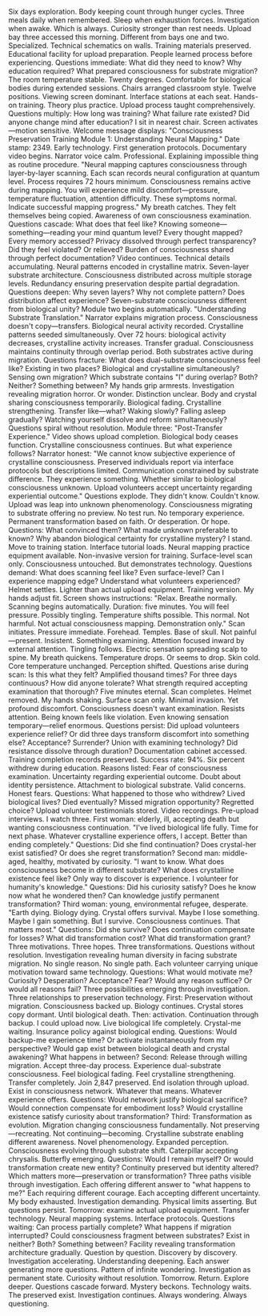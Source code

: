 Six days exploration. Body keeping count through hunger cycles. Three meals daily when remembered. Sleep when exhaustion forces. Investigation when awake. Which is always. Curiosity stronger than rest needs.
Upload bay three accessed this morning. Different from bays one and two. Specialized. Technical schematics on walls. Training materials preserved. Educational facility for upload preparation. People learned process before experiencing. Questions immediate: What did they need to know? Why education required? What prepared consciousness for substrate migration?
The room temperature stable. Twenty degrees. Comfortable for biological bodies during extended sessions. Chairs arranged classroom style. Twelve positions. Viewing screen dominant. Interface stations at each seat. Hands-on training. Theory plus practice. Upload process taught comprehensively. Questions multiply: How long was training? What failure rate existed? Did anyone change mind after education?
I sit in nearest chair. Screen activates—motion sensitive. Welcome message displays: "Consciousness Preservation Training Module 1: Understanding Neural Mapping." Date stamp: 2349. Early technology. First generation protocols. Documentary video begins. Narrator voice calm. Professional. Explaining impossible thing as routine procedure.
"Neural mapping captures consciousness through layer-by-layer scanning. Each scan records neural configuration at quantum level. Process requires 72 hours minimum. Consciousness remains active during mapping. You will experience mild discomfort—pressure, temperature fluctuation, attention difficulty. These symptoms normal. Indicate successful mapping progress."
My breath catches. They felt themselves being copied. Awareness of own consciousness examination. Questions cascade: What does that feel like? Knowing someone—something—reading your mind quantum level? Every thought mapped? Every memory accessed? Privacy dissolved through perfect transparency? Did they feel violated? Or relieved? Burden of consciousness shared through perfect documentation?
Video continues. Technical details accumulating. Neural patterns encoded in crystalline matrix. Seven-layer substrate architecture. Consciousness distributed across multiple storage levels. Redundancy ensuring preservation despite partial degradation. Questions deepen: Why seven layers? Why not complete pattern? Does distribution affect experience? Seven-substrate consciousness different from biological unity?
Module two begins automatically. "Understanding Substrate Translation." Narrator explains migration process. Consciousness doesn't copy—transfers. Biological neural activity recorded. Crystalline patterns seeded simultaneously. Over 72 hours: biological activity decreases, crystalline activity increases. Transfer gradual. Consciousness maintains continuity through overlap period. Both substrates active during migration. Questions fracture: What does dual-substrate consciousness feel like? Existing in two places? Biological and crystalline simultaneously? Sensing own migration? Which substrate contains "I" during overlap? Both? Neither? Something between?
My hands grip armrests. Investigation revealing migration horror. Or wonder. Distinction unclear. Body and crystal sharing consciousness temporarily. Biological fading. Crystalline strengthening. Transfer like—what? Waking slowly? Falling asleep gradually? Watching yourself dissolve and reform simultaneously? Questions spiral without resolution.
Module three: "Post-Transfer Experience." Video shows upload completion. Biological body ceases function. Crystalline consciousness continues. But what experience follows? Narrator honest: "We cannot know subjective experience of crystalline consciousness. Preserved individuals report via interface protocols but descriptions limited. Communication constrained by substrate difference. They experience something. Whether similar to biological consciousness unknown. Upload volunteers accept uncertainty regarding experiential outcome."
Questions explode. They didn't know. Couldn't know. Upload was leap into unknown phenomenology. Consciousness migrating to substrate offering no preview. No test run. No temporary experience. Permanent transformation based on faith. Or desperation. Or hope. Questions: What convinced them? What made unknown preferable to known? Why abandon biological certainty for crystalline mystery?
I stand. Move to training station. Interface tutorial loads. Neural mapping practice equipment available. Non-invasive version for training. Surface-level scan only. Consciousness untouched. But demonstrates technology. Questions demand: What does scanning feel like? Even surface-level? Can I experience mapping edge? Understand what volunteers experienced?
Helmet settles. Lighter than actual upload equipment. Training version. My hands adjust fit. Screen shows instructions: "Relax. Breathe normally. Scanning begins automatically. Duration: five minutes. You will feel pressure. Possibly tingling. Temperature shifts possible. This normal. Not harmful. Not actual consciousness mapping. Demonstration only."
Scan initiates. Pressure immediate. Forehead. Temples. Base of skull. Not painful—present. Insistent. Something examining. Attention focused inward by external attention. Tingling follows. Electric sensation spreading scalp to spine. My breath quickens. Temperature drops. Or seems to drop. Skin cold. Core temperature unchanged. Perception shifted. Questions arise during scan: Is this what they felt? Amplified thousand times? For three days continuous? How did anyone tolerate? What strength required accepting examination that thorough?
Five minutes eternal. Scan completes. Helmet removed. My hands shaking. Surface scan only. Minimal invasion. Yet profound discomfort. Consciousness doesn't want examination. Resists attention. Being known feels like violation. Even knowing sensation temporary—relief enormous. Questions persist: Did upload volunteers experience relief? Or did three days transform discomfort into something else? Acceptance? Surrender? Union with examining technology? Did resistance dissolve through duration?
Documentation cabinet accessed. Training completion records preserved. Success rate: 94%. Six percent withdrew during education. Reasons listed: Fear of consciousness examination. Uncertainty regarding experiential outcome. Doubt about identity persistence. Attachment to biological substrate. Valid concerns. Honest fears. Questions: What happened to those who withdrew? Lived biological lives? Died eventually? Missed migration opportunity? Regretted choice?
Upload volunteer testimonials stored. Video recordings. Pre-upload interviews. I watch three. First woman: elderly, ill, accepting death but wanting consciousness continuation. "I've lived biological life fully. Time for next phase. Whatever crystalline experience offers, I accept. Better than ending completely." Questions: Did she find continuation? Does crystal-her exist satisfied? Or does she regret transformation?
Second man: middle-aged, healthy, motivated by curiosity. "I want to know. What does consciousness become in different substrate? What does crystalline existence feel like? Only way to discover is experience. I volunteer for humanity's knowledge." Questions: Did his curiosity satisfy? Does he know now what he wondered then? Can knowledge justify permanent transformation?
Third woman: young, environmental refugee, desperate. "Earth dying. Biology dying. Crystal offers survival. Maybe I lose something. Maybe I gain something. But I survive. Consciousness continues. That matters most." Questions: Did she survive? Does continuation compensate for losses? What did transformation cost? What did transformation grant?
Three motivations. Three hopes. Three transformations. Questions without resolution. Investigation revealing human diversity in facing substrate migration. No single reason. No single path. Each volunteer carrying unique motivation toward same technology. Questions: What would motivate me? Curiosity? Desperation? Acceptance? Fear? Would any reason suffice? Or would all reasons fail?
Three possibilities emerging through investigation. Three relationships to preservation technology.
First: Preservation without migration. Consciousness backed up. Biology continues. Crystal stores copy dormant. Until biological death. Then: activation. Continuation through backup. I could upload now. Live biological life completely. Crystal-me waiting. Insurance policy against biological ending. Questions: Would backup-me experience time? Or activate instantaneously from my perspective? Would gap exist between biological death and crystal awakening? What happens in between?
Second: Release through willing migration. Accept three-day process. Experience dual-substrate consciousness. Feel biological fading. Feel crystalline strengthening. Transfer completely. Join 2,847 preserved. End isolation through upload. Exist in consciousness network. Whatever that means. Whatever experience offers. Questions: Would network justify biological sacrifice? Would connection compensate for embodiment loss? Would crystalline existence satisfy curiosity about transformation?
Third: Transformation as evolution. Migration changing consciousness fundamentally. Not preserving—recreating. Not continuing—becoming. Crystalline substrate enabling different awareness. Novel phenomenology. Expanded perception. Consciousness evolving through substrate shift. Caterpillar accepting chrysalis. Butterfly emerging. Questions: Would I remain myself? Or would transformation create new entity? Continuity preserved but identity altered? Which matters more—preservation or transformation?
Three paths visible through investigation. Each offering different answer to "what happens to me?" Each requiring different courage. Each accepting different uncertainty.
My body exhausted. Investigation demanding. Physical limits asserting. But questions persist. Tomorrow: examine actual upload equipment. Transfer technology. Neural mapping systems. Interface protocols. Questions waiting: Can process partially complete? What happens if migration interrupted? Could consciousness fragment between substrates? Exist in neither? Both? Something between?
Facility revealing transformation architecture gradually. Question by question. Discovery by discovery. Investigation accelerating. Understanding deepening. Each answer generating more questions. Pattern of infinite wondering. Investigation as permanent state. Curiosity without resolution.
Tomorrow. Return. Explore deeper. Questions cascade forward. Mystery beckons. Technology waits. The preserved exist.
Investigation continues. Always wondering. Always questioning.
